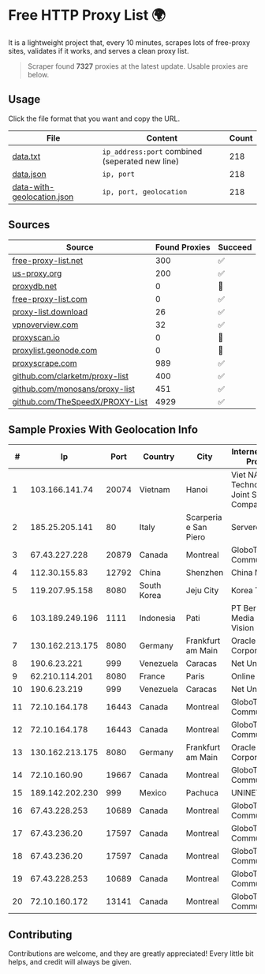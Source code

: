 
# Free HTTP Proxy List 🌍

It is a lightweight project that, every 10 minutes, scrapes lots of free-proxy sites, validates if it works, and serves a clean proxy list.


> Scraper found **7327** proxies at the latest update. Usable proxies are below.

## Usage

Click the file format that you want and copy the URL.


|File|Content|Count|
|----|-------|-----|
|[data.txt](https://raw.githubusercontent.com/themiralay/Proxy-List-World/master/data.txt)|`ip_address:port` combined (seperated new line)|218|
|[data.json](https://raw.githubusercontent.com/themiralay/Proxy-List-World/master/data.json)|`ip, port`|218|
|[data-with-geolocation.json](https://raw.githubusercontent.com/themiralay/Proxy-List-World/master/data-with-geolocation.json)|`ip, port, geolocation`|218|

## Sources

|Source|Found Proxies|Succeed|
|------|-------------|-------|
|[free-proxy-list.net](https://free-proxy-list.net)|300|✅|
|[us-proxy.org](https://www.us-proxy.org)|200|✅|
|[proxydb.net](http://proxydb.net)|0|🚫|
|[free-proxy-list.com](https://free-proxy-list.com/?page=&port=&type%5B%5D=http&type%5B%5D=https&up_time=0&search=Search)|0|✅|
|[proxy-list.download](https://www.proxy-list.download/HTTP)|26|✅|
|[vpnoverview.com](https://vpnoverview.com/privacy/anonymous-browsing/free-proxy-servers)|32|✅|
|[proxyscan.io](https://www.proxyscan.io)|0|🚫|
|[proxylist.geonode.com](https://proxylist.geonode.com/api/proxy-list?limit=300&page=1&sort_by=lastChecked&sort_type=desc&protocols=http,https)|0|🚫|
|[proxyscrape.com](https://api.proxyscrape.com/v2/?request=displayproxies&protocol=http&timeout=10000&country=all&ssl=all&anonymity=all)|989|✅|
|[github.com/clarketm/proxy-list](https://raw.githubusercontent.com/clarketm/proxy-list/master/proxy-list-raw.txt)|400|✅|
|[github.com/monosans/proxy-list](https://raw.githubusercontent.com/monosans/proxy-list/main/proxies/http.txt)|451|✅|
|[github.com/TheSpeedX/PROXY-List](https://raw.githubusercontent.com/TheSpeedX/PROXY-List/master/http.txt)|4929|✅|


## Sample Proxies With Geolocation Info

|#|Ip|Port|Country|City|Internet Service Provider|
|-|--|----|-------|----|-------------------------|
|1|103.166.141.74|20074|Vietnam|Hanoi|Viet NAM Cloud Technology Joint Stock Company|
|2|185.25.205.141|80|Italy|Scarperia e San Piero|Servereasy Italy|
|3|67.43.227.228|20879|Canada|Montreal|GloboTech Communications|
|4|112.30.155.83|12792|China|Shenzhen|China Mobile|
|5|119.207.95.158|8080|South Korea|Jeju City|Korea Telecom|
|6|103.189.249.196|1111|Indonesia|Pati|PT Berkah Media Kusuma Vision|
|7|130.162.213.175|8080|Germany|Frankfurt am Main|Oracle Corporation|
|8|190.6.23.221|999|Venezuela|Caracas|Net Uno|
|9|62.210.114.201|8080|France|Paris|Online SAS|
|10|190.6.23.219|999|Venezuela|Caracas|Net Uno|
|11|72.10.164.178|16443|Canada|Montreal|GloboTech Communications|
|12|72.10.164.178|16443|Canada|Montreal|GloboTech Communications|
|13|130.162.213.175|8080|Germany|Frankfurt am Main|Oracle Corporation|
|14|72.10.160.90|19667|Canada|Montreal|GloboTech Communications|
|15|189.142.202.230|999|Mexico|Pachuca|UNINET|
|16|67.43.228.253|10689|Canada|Montreal|GloboTech Communications|
|17|67.43.236.20|17597|Canada|Montreal|GloboTech Communications|
|18|67.43.236.20|17597|Canada|Montreal|GloboTech Communications|
|19|67.43.228.253|10689|Canada|Montreal|GloboTech Communications|
|20|72.10.160.172|13141|Canada|Montreal|GloboTech Communications|



## Contributing

Contributions are welcome, and they are greatly appreciated! Every
little bit helps, and credit will always be given.

